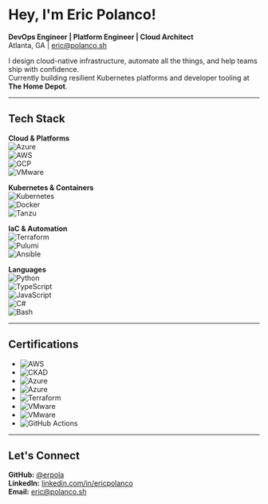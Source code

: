 # Hey, I'm Eric Polanco!  
**DevOps Engineer | Platform Engineer | Cloud Architect**  
Atlanta, GA | [eric@polanco.sh](mailto:eric@polanco.sh)

I design cloud-native infrastructure, automate all the things, and help teams ship with confidence.  
Currently building resilient Kubernetes platforms and developer tooling at **The Home Depot**.

---

## Tech Stack
**Cloud & Platforms**  
![Azure](https://img.shields.io/badge/-Azure-0078D4?logo=azure&logoColor=white)  
![AWS](https://img.shields.io/badge/-AWS-232F3E?logo=amazon-aws&logoColor=white)  
![GCP](https://img.shields.io/badge/-GCP-4285F4?logo=google-cloud&logoColor=white)  
![VMware](https://img.shields.io/badge/-VMware-607078?logo=vmware&logoColor=white)  

**Kubernetes & Containers**  
![Kubernetes](https://img.shields.io/badge/-Kubernetes-326CE5?logo=kubernetes&logoColor=white)  
![Docker](https://img.shields.io/badge/-Docker-2496ED?logo=docker&logoColor=white)  
![Tanzu](https://img.shields.io/badge/-Tanzu-0091DA?logo=vmware&logoColor=white)  

**IaC & Automation**  
![Terraform](https://img.shields.io/badge/-Terraform-623CE4?logo=terraform&logoColor=white)  
![Pulumi](https://img.shields.io/badge/-Pulumi-8A00FF?logo=pulumi&logoColor=white)  
![Ansible](https://img.shields.io/badge/-Ansible-EE0000?logo=ansible&logoColor=white)  

**Languages**  
![Python](https://img.shields.io/badge/-Python-3776AB?logo=python&logoColor=white)  
![TypeScript](https://img.shields.io/badge/-TypeScript-3178C6?logo=typescript&logoColor=white)  
![JavaScript](https://img.shields.io/badge/-JavaScript-F7DF1E?logo=javascript&logoColor=black)  
![C#](https://img.shields.io/badge/-C%23-239120?logo=c-sharp&logoColor=white)  
![Bash](https://img.shields.io/badge/-Bash-4EAA25?logo=gnu-bash&logoColor=white)  

---

## Certifications
- ![AWS](https://img.shields.io/badge/-AWS_DevOps_Engineer_Professional-232F3E?logo=amazon-aws&logoColor=white)  
- ![CKAD](https://img.shields.io/badge/-CKAD-326CE5?logo=kubernetes&logoColor=white)  
- ![Azure](https://img.shields.io/badge/-Azure_Solutions_Architect_Expert-0078D4?logo=microsoft-azure&logoColor=white)  
- ![Azure](https://img.shields.io/badge/-Azure_Administrator_Associate-0078D4?logo=microsoft-azure&logoColor=white)  
- ![Terraform](https://img.shields.io/badge/-Terraform_Associate-623CE4?logo=terraform&logoColor=white)  
- ![VMware](https://img.shields.io/badge/-VMware_Tanzu_Kubernetes_Operations-607078?logo=vmware&logoColor=white)  
- ![VMware](https://img.shields.io/badge/-VMware_Data_Center_Virtualization-607078?logo=vmware&logoColor=white)  
- ![GitHub Actions](https://img.shields.io/badge/-GitHub_Actions_Certified-2088FF?logo=githubactions&logoColor=white)

---

## Let's Connect

**GitHub:** [@erpola](https://github.com/erpola)  
**LinkedIn:** [linkedin.com/in/ericpolanco](https://linkedin.com/in/ericjpolanco)  
**Email:** [eric@polanco.sh](mailto:eric@polanco.sh)
